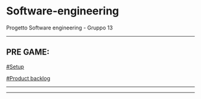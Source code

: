 # Software-engineering

Progetto Software engineering - Gruppo 13
<hr>
<h2> PRE GAME: </h2>
<a href="https://1drv.ms/w/s!Ai7isgMnC7WcjlW-L2QPM5bmjCUM?e=YlQ64J"> #Setup </a>

<a href="https://1drv.ms/w/s!Ai7isgMnC7WcjlfvfPAU61lgjTGR?e=XpiT52"> #Product backlog </a>

<hr>
<hr>




